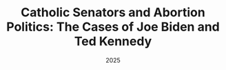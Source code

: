 ---
title: "Catholic Senators and Abortion Politics: The Cases of Joe Biden and Ted Kennedy"
authors:
- admin
- Thomas J. Carty
author_notes:
- "Equal contribution"
- "Equal contribution"
date: "2025"
doi: ""

# Schedule page publish date (NOT publication's date).
# publishDate: "2025"

# Publication type.
# Accepts a single type but formatted as a YAML list (for Hugo requirements).
# Enter a publication type from the CSL standard.
publication_types: ["article-journal"]

# Publication name and optional abbreviated publication name.
publication: "In *Religion and Congress: The Intersection of Faith and Politics*, edited by David A. Dulio and Colton C. Campbell"

#abstract: 

# Summary. An optional shortened abstract.
# summary: Lorem ipsum dolor sit amet, consectetur adipiscing elit. Duis posuere tellus ac convallis placerat. Proin tincidunt magna sed ex sollicitudin condimentum.

tags:
- Congress
- Religion and Politics
- Policy
featured: true

# links:
# - name: "View Edited Volume Here"
  #url: "https://www.rienner.com/title/Religion_and_Congress_The_Intersection_of_Faith_and_Politics"
#url_pdf: http://arxiv.org/pdf/1512.04133v1
#url_code: 'https://github.com/HugoBlox/hugo-blox-builder'
#url_dataset: 'https://dataverse.harvard.edu/dataset.xhtml?persistentId=doi:10.7910/DVN/SNSUMU'

# Featured image
# To use, add an image named `featured.jpg/png` to your page's folder. 
#image:
  #caption: 'Image credit: [**Unsplash**](https://unsplash.com/photos/jdD8gXaTZsc)'
  #focal_point: ""
  #preview_only: false

---